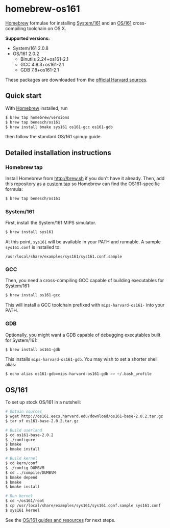 # homebrew-os161

[Homebrew] formulae for installing [System/161] and an [OS/161]
cross-compiling toolchain on OS X.

**Supported versions:**

* System/161 2.0.8
* OS/161 2.0.2
  * Binutils 2.24+os161-2.1
  * GCC 4.8.3+os161-2.1
  * GDB 7.8+os161-2.1

These packages are downloaded from the [official Harvard
sources][161-download].

## Quick start

With [Homebrew] installed, run

```bash
$ brew tap homebrew/versions
$ brew tap benesch/os161
$ brew install bmake sys161 os161-gcc os161-gdb
```

then follow the standard OS/161 spinup guide.


## Detailed installation instructions

### Homebrew tap

Install Homebrew from http://brew.sh if you don't have it already.
Then, add this repository as a [custom tap] so Homebrew can find the
OS161-specific formula:

```bash
$ brew tap benesch/os161
```

### System/161

First, install the System/161 MIPS simulator.

```bash
$ brew install sys161
```

At this point, `sys161` will be available in your PATH and runnable. A
sample `sys161.conf` is installed to:

    /usr/local/share/examples/sys161/sys161.conf.sample


### GCC

Then, you need a cross-compiling GCC capable of building executables for
System/161:

```bash
$ brew install os161-gcc
```

This will install a GCC toolchain prefixed with `mips-harvard-os161-`
into your PATH.


### GDB

Optionally, you might want a GDB capable of debugging executables built
for System/161:

```bash
$ brew install os161-gdb
```

This installs `mips-harvard-os161-gdb`. You may wish to set a shorter
shell alias:

```bash
$ echo alias os161-gdb=mips-harvard-os161-gdb >> ~/.bash_profile
```


## OS/161

To set up stock OS/161 in a nutshell:

```bash
# Obtain sources
$ wget http://os161.eecs.harvard.edu/download/os161-base-2.0.2.tar.gz
$ tar xf os161-base-2.0.2.tar.gz

# Build userland
$ cd os161-base-2.0.2
$ ./configure
$ bmake
$ bmake install

# Build kernel
$ cd kern/conf
$ ./config DUMBVM
$ cd ../compile/DUMBVM
$ bmake depend
$ bmake
$ bmake install

# Run kernel
$ cd ~/os161/root
$ cp /usr/local/share/examples/sys161/sys161.conf.sample sys161.conf
$ sys161 kernel
```

See the [OS/161 guides and resources] for next steps.


[Homebrew]: http://brew.sh
[System/161]: http://os161.eecs.harvard.edu/#sys161
[OS/161]: http://os161.eecs.harvard.edu/
[OS/161 guides and resources]: http://os161.eecs.harvard.edu/resources/
[161-download]: http://os161.eecs.harvard.edu/download/
[custom tap]: https://github.com/Homebrew/homebrew/blob/master/share/doc/homebrew/brew-tap.md
